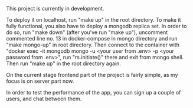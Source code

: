 This project is currently in development.

To deploy it on localhost, run "make up" in the root directory. 
To make it fully functional, you also have to deploy a mongodb replica set. In order to do so, run "make down" (after you've run "make up"), uncomment commented line no. 13 in docker-compose in mongo directory and run "make mongo-up" in root directory. Then connect to the container with "docker exec -it mongodb mongo -u <your user from .env> -p <your password from .env>", run "rs.initiate()" there and exit from mongo shell. Then run "make up" in the root directory again.

On the current stage frontend part of the project is fairly simple, as my focus is on server part now.

In order to test the performance of the app, you can sign up a couple of users, and chat between them.  